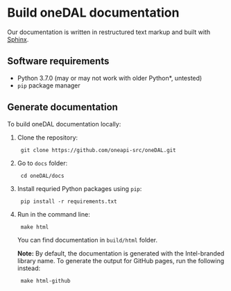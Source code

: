 <!-- file: README.md
******************************************************************************
* Copyright 2014 Intel Corporation
*
* Licensed under the Apache License, Version 2.0 (the "License");
* you may not use this file except in compliance with the License.
* You may obtain a copy of the License at
*
*     http://www.apache.org/licenses/LICENSE-2.0
*
* Unless required by applicable law or agreed to in writing, software
* distributed under the License is distributed on an "AS IS" BASIS,
* WITHOUT WARRANTIES OR CONDITIONS OF ANY KIND, either express or implied.
* See the License for the specific language governing permissions and
* limitations under the License.
*******************************************************************************/-->

# Build oneDAL documentation

Our documentation is written in restructured text markup and built with [Sphinx](http://www.sphinx-doc.org/en/master/).

## Software requirements

- Python 3.7.0 (may or may not work with older Python*, untested)
- `pip` package manager

## Generate documentation

To build oneDAL documentation locally:

1. Clone the repository:

		git clone https://github.com/oneapi-src/oneDAL.git

2. Go to `docs` folder:

		cd oneDAL/docs

3. Install requried Python packages using `pip`:

		pip install -r requirements.txt

4. Run in the command line:

		make html

	You can find documentation in `build/html` folder.

	**Note:** By default, the documentation is generated with the Intel-branded library name.
	To generate the output for GitHub pages, run the following instead:

		make html-github